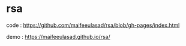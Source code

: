 # rsa

code : https://github.com/maifeeulasad/rsa/blob/gh-pages/index.html

demo : https://maifeeulasad.github.io/rsa/
